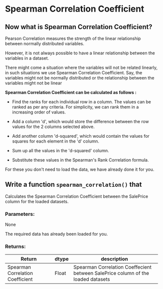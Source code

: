 # Spearman Correlation Coefficient


## Now what is Spearman Correlation Coefficient?

Pearson Correlation measures the strength of the linear relationship between normally distributed variables.

However, it is not always possible to have a linear relationship between the variables in a dataset.

There might come a situation where the variables will not be related linearly, in such situations we use Spearman Correlation Coefficient. Say, the variables might not be normally distributed or the relationship between the variables might not be linear


**Spearman Correlation Coefficient can be calculated as follows :**

* Find the ranks for each individual row in a column. The values can be ranked as per any criteria.
For simplicity, we can rank them in a increasing order of values.

* Add a column 'd', which would store the difference between the row values for the 2 columns selected above.

* Add another column 'd-squared', which would contain the values for squares for each element in the 'd' column.

* Sum up all the values in the 'd-squared' column.

* Substitute these values in the Spearman's Rank Correlation formula.


For these you don't need to load the data, we have already done it for you.

## Write a function `spearman_correlation()` that

Calculates the Spearman Correlation Coefficient between the SalePrice column for the loaded datasets.

### Parameters:

None 

The required data has already been loaded for you.

### Returns:

| Return | dtype | description |
| --- | --- | --- | 
| Spearman Correlation Coefficient| Float | Spearman Correlation Coeffecient between SalePrice column of the loaded datasets|

